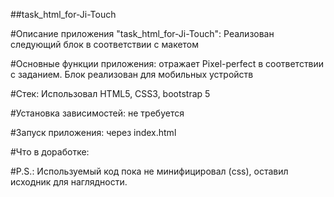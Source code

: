 ##task_html_for-Ji-Touch

#Описание приложения "task_html_for-Ji-Touch":
Реализован следующий блок в соответствии с макетом

#Основные функции приложения:
отражает Pixel-perfect в соответствии с заданием.
Блок реализован для мобильных устройств

#Стек:
Использовал HTML5, CSS3, bootstrap 5

#Установка зависимостей:
не требуется

#Запуск приложения:
через index.html

#Что в доработке:

#P.S.:
Используемый код пока не минифицировал (css), оставил исходник для наглядности.
